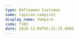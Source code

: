 ```yaml
---
type: Halloween Costumes
name: lapicon-vampire1
display_name: Vampire
code: f103
date: 2020-11-04T05:22:15.080Z
---
```


